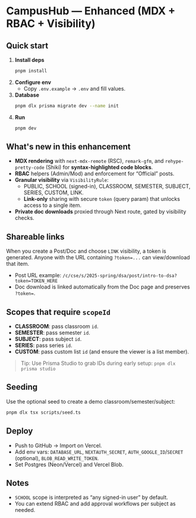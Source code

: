 # CampusHub — Enhanced (MDX + RBAC + Visibility)

## Quick start

1. **Install deps**
   ```bash
   pnpm install
   ```
2. **Configure env**
   - Copy `.env.example` → `.env` and fill values.
3. **Database**
   ```bash
   pnpm dlx prisma migrate dev --name init
   ```
4. **Run**
   ```bash
   pnpm dev
   ```

## What's new in this enhancement
- **MDX rendering** with `next-mdx-remote` (RSC), `remark-gfm`, and `rehype-pretty-code` (Shiki) for **syntax-highlighted code blocks**.
- **RBAC** helpers (Admin/Mod) and enforcement for “Official” posts.
- **Granular visibility** via `VisibilityRule`:
  - PUBLIC, SCHOOL (signed-in), CLASSROOM, SEMESTER, SUBJECT, SERIES, CUSTOM, LINK.
  - **Link-only** sharing with secure `token` (query param) that unlocks access to a single item.
- **Private doc downloads** proxied through Next route, gated by visibility checks.

## Shareable links
When you create a Post/Doc and choose `LINK` visibility, a token is generated. Anyone with the URL containing `?token=...` can view/download that item.

- Post URL example:
  `/c/cse/s/2025-spring/dsa/post/intro-to-dsa?token=TOKEN_HERE`
- Doc download is linked automatically from the Doc page and preserves `?token=`.

## Scopes that require `scopeId`
- **CLASSROOM**: pass classroom `id`.
- **SEMESTER**: pass semester `id`.
- **SUBJECT**: pass subject `id`.
- **SERIES**: pass series `id`.
- **CUSTOM**: pass custom list `id` (and ensure the viewer is a list member).

> Tip: Use Prisma Studio to grab IDs during early setup: `pnpm dlx prisma studio`

## Seeding
Use the optional seed to create a demo classroom/semester/subject:
```bash
pnpm dlx tsx scripts/seed.ts
```

## Deploy
- Push to GitHub -> Import on Vercel.
- Add env vars: `DATABASE_URL`, `NEXTAUTH_SECRET`, `AUTH_GOOGLE_ID`/`SECRET` (optional), `BLOB_READ_WRITE_TOKEN`.
- Set Postgres (Neon/Vercel) and Vercel Blob.

## Notes
- `SCHOOL` scope is interpreted as “any signed-in user” by default.
- You can extend RBAC and add approval workflows per subject as needed.
